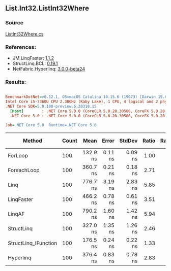 ﻿## List.Int32.ListInt32Where

### Source
[ListInt32Where.cs](../LinqBenchmarks/List/Int32/ListInt32Where.cs)

### References:
- JM.LinqFaster: [1.1.2](https://www.nuget.org/packages/JM.LinqFaster/1.1.2)
- StructLinq.BCL: [0.19.1](https://www.nuget.org/packages/StructLinq.BCL/0.19.1)
- NetFabric.Hyperlinq: [3.0.0-beta24](https://www.nuget.org/packages/NetFabric.Hyperlinq/3.0.0-beta24)

### Results:
``` ini

BenchmarkDotNet=v0.12.1, OS=macOS Catalina 10.15.6 (19G73) [Darwin 19.6.0]
Intel Core i5-7360U CPU 2.30GHz (Kaby Lake), 1 CPU, 4 logical and 2 physical cores
.NET Core SDK=5.0.100-preview.6.20318.15
  [Host]        : .NET Core 5.0.0 (CoreCLR 5.0.20.30506, CoreFX 5.0.20.30506), X64 RyuJIT
  .NET Core 5.0 : .NET Core 5.0.0 (CoreCLR 5.0.20.30506, CoreFX 5.0.20.30506), X64 RyuJIT

Job=.NET Core 5.0  Runtime=.NET Core 5.0  

```
|               Method | Count |     Mean |   Error |  StdDev | Ratio | RatioSD |  Gen 0 | Gen 1 | Gen 2 | Allocated |
|--------------------- |------ |---------:|--------:|--------:|------:|--------:|-------:|------:|------:|----------:|
|              ForLoop |   100 | 132.9 ns | 0.11 ns | 0.09 ns |  1.00 |    0.00 |      - |     - |     - |         - |
|          ForeachLoop |   100 | 360.7 ns | 0.21 ns | 0.18 ns |  2.71 |    0.00 |      - |     - |     - |         - |
|                 Linq |   100 | 776.7 ns | 3.19 ns | 2.83 ns |  5.85 |    0.02 | 0.0343 |     - |     - |      72 B |
|           LinqFaster |   100 | 466.2 ns | 0.78 ns | 0.61 ns |  3.51 |    0.01 | 0.3090 |     - |     - |     648 B |
|               LinqAF |   100 | 790.2 ns | 1.60 ns | 1.42 ns |  5.94 |    0.01 |      - |     - |     - |         - |
|           StructLinq |   100 | 327.0 ns | 1.35 ns | 1.26 ns |  2.46 |    0.01 |      - |     - |     - |         - |
| StructLinq_IFunction |   100 | 176.5 ns | 0.24 ns | 0.22 ns |  1.33 |    0.00 |      - |     - |     - |         - |
|            Hyperlinq |   100 | 376.4 ns | 0.83 ns | 0.78 ns |  2.83 |    0.01 |      - |     - |     - |         - |

